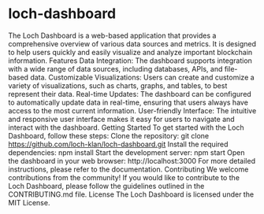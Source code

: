 # loch-dashboard

The Loch Dashboard is a web-based application that provides a comprehensive overview of various data sources and metrics. It is designed to help users quickly and easily visualize and analyze important blockchain information.
Features
Data Integration: The dashboard supports integration with a wide range of data sources, including databases, APIs, and file-based data.
Customizable Visualizations: Users can create and customize a variety of visualizations, such as charts, graphs, and tables, to best represent their data.
Real-time Updates: The dashboard can be configured to automatically update data in real-time, ensuring that users always have access to the most current information.
User-friendly Interface: The intuitive and responsive user interface makes it easy for users to navigate and interact with the dashboard.
Getting Started
To get started with the Loch Dashboard, follow these steps:
Clone the repository: git clone https://github.com/loch-klan/loch-dashboard.git
Install the required dependencies: npm install
Start the development server: npm start
Open the dashboard in your web browser: http://localhost:3000
For more detailed instructions, please refer to the documentation.
Contributing
We welcome contributions from the community! If you would like to contribute to the Loch Dashboard, please follow the guidelines outlined in the CONTRIBUTING.md file.
License
The Loch Dashboard is licensed under the MIT License.
